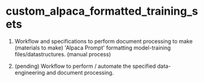 # custom_alpaca_formatted_training_sets


1. Workflow and specifications to perform document processing to make (materials to make) 'Alpaca Prompt' formatting model-training files/datastructures. (manual process)

2. (pending) Workflow to perform / automate the specified data-engineering and document processing.
